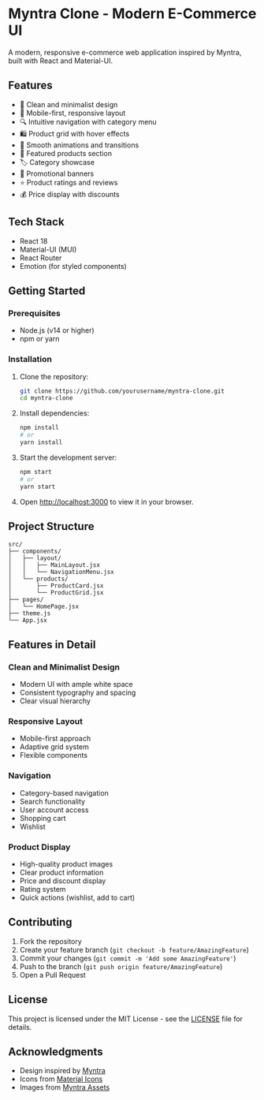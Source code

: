 # Myntra Clone - Modern E-Commerce UI

A modern, responsive e-commerce web application inspired by Myntra, built with React and Material-UI.

## Features

- 🎨 Clean and minimalist design
- 📱 Mobile-first, responsive layout
- 🔍 Intuitive navigation with category menu
- 🛍️ Product grid with hover effects
- 💫 Smooth animations and transitions
- 🎯 Featured products section
- 🏷️ Category showcase
- 🔖 Promotional banners
- ⭐ Product ratings and reviews
- 💰 Price display with discounts

## Tech Stack

- React 18
- Material-UI (MUI)
- React Router
- Emotion (for styled components)

## Getting Started

### Prerequisites

- Node.js (v14 or higher)
- npm or yarn

### Installation

1. Clone the repository:
   ```bash
   git clone https://github.com/yourusername/myntra-clone.git
   cd myntra-clone
   ```

2. Install dependencies:
   ```bash
   npm install
   # or
   yarn install
   ```

3. Start the development server:
   ```bash
   npm start
   # or
   yarn start
   ```

4. Open [http://localhost:3000](http://localhost:3000) to view it in your browser.

## Project Structure

```
src/
├── components/
│   ├── layout/
│   │   ├── MainLayout.jsx
│   │   └── NavigationMenu.jsx
│   └── products/
│       ├── ProductCard.jsx
│       └── ProductGrid.jsx
├── pages/
│   └── HomePage.jsx
├── theme.js
└── App.jsx
```

## Features in Detail

### Clean and Minimalist Design
- Modern UI with ample white space
- Consistent typography and spacing
- Clear visual hierarchy

### Responsive Layout
- Mobile-first approach
- Adaptive grid system
- Flexible components

### Navigation
- Category-based navigation
- Search functionality
- User account access
- Shopping cart
- Wishlist

### Product Display
- High-quality product images
- Clear product information
- Price and discount display
- Rating system
- Quick actions (wishlist, add to cart)

## Contributing

1. Fork the repository
2. Create your feature branch (`git checkout -b feature/AmazingFeature`)
3. Commit your changes (`git commit -m 'Add some AmazingFeature'`)
4. Push to the branch (`git push origin feature/AmazingFeature`)
5. Open a Pull Request

## License

This project is licensed under the MIT License - see the [LICENSE](LICENSE) file for details.

## Acknowledgments

- Design inspired by [Myntra](https://www.myntra.com)
- Icons from [Material Icons](https://material.io/resources/icons/)
- Images from [Myntra Assets](https://assets.myntassets.com)
